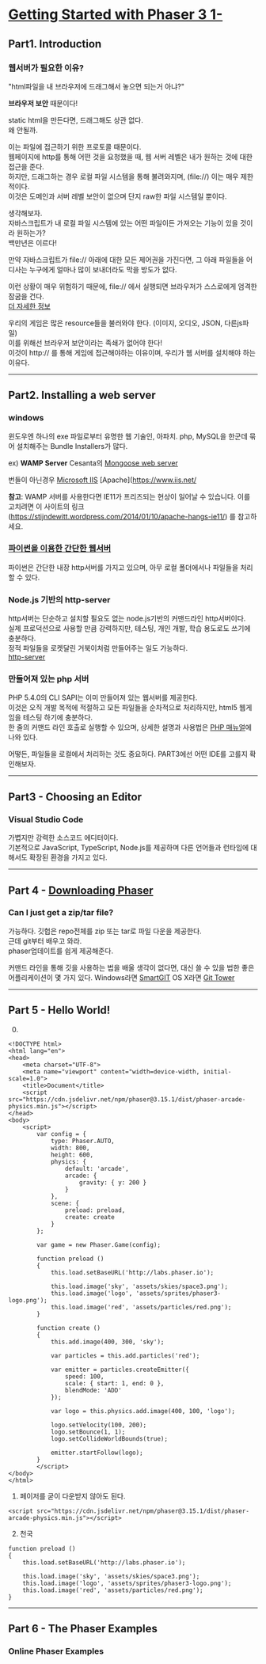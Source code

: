 # [Getting Started with Phaser 3 1-](https://phaser.io/tutorials/getting-started-phaser3/index)

## Part1. Introduction

### 웹서버가 필요한 이유?

"html파일을 내 브라우저에 드래그해서 놓으면 되는거 아냐?"  

**브라우저 보안** 때문이다!  

static html을 만든다면, 드래그해도 상관 없다.  
왜 안될까.  

이는 파일에 접근하기 위한 프로토콜 때문이다.  
웹페이지에 http를 통해 어떤 것을 요청했을 때, 웹 서버 레벨은 내가 원하는 것에 대한 접근을 준다.  
하지만, 드래그하는 경우 로컬 파일 시스템을 통해 불려와지며, (file://) 이는 매우 제한적이다.  
이것은 도메인과 서버 레벨 보안이 없으며 단지 raw한 파일 시스템일 뿐이다.  

생각해보자.  
자바스크립트가 내 로컬 파일 시스템에 있는 어떤 파일이든 가져오는 기능이 있을 것이라 원하는가?  
백만년은 이르다!  

만약 자바스크립트가 file:// 아래에 대한 모든 제어권을 가진다면, 그 아래 파일들을 어디사는 누구에게 얼마나 많이 보내더라도 막을 방도가 없다.  

이런 상황이 매우 위험하기 때문에, file:// 에서 실행되면 브라우저가 스스로에게 엄격한 잠굼을 건다.  
[더 자세한 정보](https://blog.chromium.org/2008/12/security-in-depth-local-web-pages.html)

우리의 게임은 많은 resource들을 불러와야 한다. (이미지, 오디오, JSON, 다른js파일)  
이를 위해선 브라우저 보안이라는 족쇄가 없어야 한다!  
이것이 http:// 를 통해 게임에 접근해야하는 이유이며, 우리가 웹 서버를 설치해야 하는 이유다.

---

## Part2. Installing a web server

### windows

윈도우엔 하나의 exe 파일로부터 유명한 웹 기술인, 아파치. php, MySQL을 한군데 묶어 설치해주는 Bundle Installers가 많다.

ex)
**WAMP Server**
Cesanta의 [Mongoose web server](https://cesanta.com)

번들이 아닌경우
[Microsoft IIS](https://www.iis.net/)
[Apache](https://www.iis.net/

**참고**: WAMP 서버를 사용한다면 IE11가 프리즈되는 현상이 일어날 수 있습니다. 이를 고치려면 이 사이트의 링크 (https://stijndewitt.wordpress.com/2014/01/10/apache-hangs-ie11/) 를 참고하세요. 

### [파이썬을 이용한 간단한 웹서버](https://www.linuxjournal.com/content/tech-tip-really-simple-http-server-python)

파이썬은 간단한 내장 http서버를 가지고 있으며, 아무 로컬 폴더에서나 파일들을 처리할 수 있다.  

### Node.js 기반의 http-server

http서버는 단순하고 설치할 필요도 없는 node.js기반의 커맨드라인 http서버이다.  
실제 프로덕션으로 사용할 만큼 강력하지만, 테스팅, 개인 개발, 학습 용도로도 쓰기에 충분하다.  
정적 파일들을 로켓달린 거북이처럼 만들어주는 일도 가능하다.  
[http-server](https://npmjs.org/package/http-server)

### 만들어져 있는 php 서버

PHP 5.4.0의 CLI SAPI는 이미 만들어져 있는 웹서버를 제공한다.  
이것은 오직 개발 목적에 적절하고 모든 파일들을 순차적으로 처리하지만, html5 웹게임을 테스팅 하기에 충분하다.  
한 줄의 커맨드 라인 호출로 실행할 수 있으며, 상세한 설명과 사용법은 [PHP 매뉴얼](https://npmjs.org/package/http-server)에 나와 있다.  

어떻든, 파일들을 로컬에서 처리하는 것도 중요하다. PART3에선 어떤 IDE를 고를지 확인해보자.  

---

## Part3 - Choosing an Editor

### Visual Studio Code
가볍지만 강력한 소스코드 에디터이다.  
기본적으로 JavaScript, TypeScript, Node.js를 제공하며 다른 언어들과 런타임에 대해서도 확장된 환경을 가지고 있다.  


---

## Part 4 - [Downloading Phaser](https://phaser.io/download/stable)

### Can I just get a zip/tar file?

가능하다. 깃헙은 repo전체를 zip 또는 tar로 파일 다운을 제공한다.  
근데 git부터 배우고 와라.  
phaser업데이트를 쉽게 제공해준다.  

커맨드 라인을 통해 깃을 사용하는 법을 배울 생각이 없다면, 대신 쓸 수 있을 법한 좋은 어플리케이션이 몇 가지 있다.
Windows라면 [SmartGIT](https://www.syntevo.com/)
OS X라면 [Git Tower](https://www.git-tower.com/)

---

## Part 5 - Hello World!

0. 
~~~
<!DOCTYPE html>
<html lang="en">
<head>
    <meta charset="UTF-8">
    <meta name="viewport" content="width=device-width, initial-scale=1.0">
    <title>Document</title>
    <script src="https://cdn.jsdelivr.net/npm/phaser@3.15.1/dist/phaser-arcade-physics.min.js"></script>
</head>
<body>
    <script>
        var config = {
            type: Phaser.AUTO,
            width: 800,
            height: 600,
            physics: {
                default: 'arcade',
                arcade: {
                    gravity: { y: 200 }
                }
            },
            scene: {
                preload: preload,
                create: create
            }
        };
    
        var game = new Phaser.Game(config);
    
        function preload ()
        {
            this.load.setBaseURL('http://labs.phaser.io');
    
            this.load.image('sky', 'assets/skies/space3.png');
            this.load.image('logo', 'assets/sprites/phaser3-logo.png');
            this.load.image('red', 'assets/particles/red.png');
        }
    
        function create ()
        {
            this.add.image(400, 300, 'sky');
    
            var particles = this.add.particles('red');
    
            var emitter = particles.createEmitter({
                speed: 100,
                scale: { start: 1, end: 0 },
                blendMode: 'ADD'
            });
    
            var logo = this.physics.add.image(400, 100, 'logo');
    
            logo.setVelocity(100, 200);
            logo.setBounce(1, 1);
            logo.setCollideWorldBounds(true);
    
            emitter.startFollow(logo);
        }
        </script>
</body>
</html>
~~~

1. 페이저를 굳이 다운받지 않아도 된다.
~~~
<script src="https://cdn.jsdelivr.net/npm/phaser@3.15.1/dist/phaser-arcade-physics.min.js"></script>
~~~

2. 천국
~~~
function preload ()
{
    this.load.setBaseURL('http://labs.phaser.io');

    this.load.image('sky', 'assets/skies/space3.png');
    this.load.image('logo', 'assets/sprites/phaser3-logo.png');
    this.load.image('red', 'assets/particles/red.png');
}
~~~

---

## Part 6 - The Phaser Examples

### Online Phaser Examples

